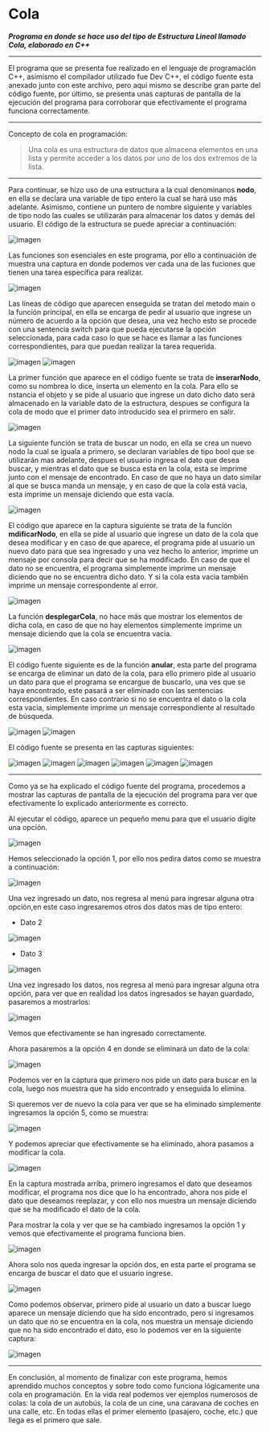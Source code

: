 # Cola
***Programa en donde se hace uso del tipo de Estructura Lineal llamado Cola, elaborado en C++***

------------

El programa que se presenta fue realizado en el lenguaje de programación C++, asimismo el compilador utilizado fue Dev C++, el código fuente esta anexado junto con este archivo, pero aqui mismo se describe gran parte del código fuente, por último, se presenta unas capturas de pantalla de la ejecución del programa para corroborar que efectivamente el programa funciona correctamente.

------------

Concepto de cola en programación:

> Una cola es una estructura de datos que almacena elementos en una lista y permite acceder a los datos por uno de los dos extremos de la lista.

------------


Para continuar, se hizo uso de una estructura a la cual denominanos **nodo**, en ella se declara una variable de tipo entero la cual se hará uso más adelante. Asimismo, contiene un puntero de nombre siguiente y variables de tipo nodo las cuales se utilizarán para almacenar los datos y demás del usuario. El código de la estructura se puede apreciar a continuación:

![imagen](https://user-images.githubusercontent.com/71055467/97519207-7b3abf80-195e-11eb-91e7-8bff8a643802.png)

Las funciones son esenciales en este programa, por ello a continuación de muestra una captura en donde podemos ver cada una de las fuciones que tienen una tarea específica para realizar.

![imagen](https://user-images.githubusercontent.com/71055467/97519252-8ee62600-195e-11eb-92b8-5cbbad6e405a.png)

Las líneas de código que aparecen enseguida se tratan del metodo main o la función principal, en ella se encarga de pedir al usuario que ingrese un número de acuerdo a la opción que desea, una vez hecho esto se procede con una sentencia switch para que pueda ejecutarse la opción seleccionada, para cada caso lo que se hace es llamar a las funciones correspondientes, para que puedan realizar la tarea requerida.

![imagen](https://user-images.githubusercontent.com/71055467/97519312-ade4b800-195e-11eb-94c5-0ca92688fc29.png)
![imagen](https://user-images.githubusercontent.com/71055467/97519349-c0f78800-195e-11eb-8646-5cae139a789b.png)

La primer función que aparece en el código fuente se trata de **inserarNodo**, como su nombrea lo dice, inserta un elemento en la cola. 
Para ello se nstancia el objeto y se pide al usuario que ingrese un dato dicho dato será almacenado en la variable dato de la estructura, despues se configura la cola de modo que el primer dato introducido sea el prirmero en salir.

![imagen](https://user-images.githubusercontent.com/71055467/97519385-cd7be080-195e-11eb-8f8b-7770baa96944.png)

La siguiente función se trata de buscar un nodo, en ella se crea un nuevo nodo la cual se iguala a primero, se declaran variables de tipo bool que se utilizarán mas adelante, despues el usuario ingresa el dato que desea buscar, y mientras el dato que se busca esta en la cola, esta se imprime junto con el mensaje de encontrado. En caso de que no haya un dato similar al que se busca manda un mensaje, y en caso de que la cola está vacia, esta imprime un mensaje diciendo que esta vacía.

![imagen](https://user-images.githubusercontent.com/71055467/97519861-9954ef80-195f-11eb-84d7-453e28320a24.png)

El código que aparece en la captura siguiente se trata de la función **mdificarNodo**, en ella se pide al usuario que ingrese un dato de la cola que desea modificar y en caso de que aparece, el programa pide al usuario un nuevo dato para que sea ingresado y una vez hecho lo anterior, imprime un mensaje por consola para decir que se ha modificado.
En caso de que el dato no se encuentra, el programa simplemente imprime un mensaje diciendo que no se encuentra dicho dato.
Y si la cola esta vacia también imprime un mensaje correspondente al error.

![imagen](https://user-images.githubusercontent.com/71055467/97520361-a3c3b900-1960-11eb-913a-1e05e854f807.png)

La función **desplegarCola**, no hace más que mostrar los elementos de dicha cola, en caso de que no hay elementos simplemente imprime un mensaje diciendo que la cola se encuentra vacia.

![imagen](https://user-images.githubusercontent.com/71055467/97520555-2187c480-1961-11eb-8054-1a463cfbb453.png)

El código fuente siguiente es de la función **anular**, esta parte del programa se encarga de eliminar un dato de la cola, para ello primero pide al usuario un dato para que el programa se encargue de buscarlo, una ves que se haya encontrado, este pasará a ser eliminado con las sentencias correspondientes.
En caso contrario si no se encuentra el dato o la cola esta vacia, simplemente imprime un mensaje correspondiente al resultado de búsqueda.

![imagen](https://user-images.githubusercontent.com/71055467/97520891-e6d25c00-1961-11eb-9011-d0f579bbe555.png)
![imagen](https://user-images.githubusercontent.com/71055467/97520906-f356b480-1961-11eb-81f7-1089d3ab6ef9.png)


El código fuente se presenta en las capturas siguientes:

![imagen](https://user-images.githubusercontent.com/71055467/97521041-492b5c80-1962-11eb-80e1-5d06c07a1339.png)
![imagen](https://user-images.githubusercontent.com/71055467/97521068-5b0cff80-1962-11eb-9d36-a48e005d5446.png)
![imagen](https://user-images.githubusercontent.com/71055467/97521090-6c560c00-1962-11eb-82c1-f03c76d9bcb7.png)
![imagen](https://user-images.githubusercontent.com/71055467/97521121-7c6deb80-1962-11eb-89b7-d29b72ccdffe.png)
![imagen](https://user-images.githubusercontent.com/71055467/97521141-8abc0780-1962-11eb-8900-3189d9488973.png)
![imagen](https://user-images.githubusercontent.com/71055467/97521169-9ad3e700-1962-11eb-9a69-406f4e5f8fa2.png)


------------


Como ya se ha explicado el código fuente del programa, procedemos a mostrar las capturas de pantalla de la ejecución del programa para ver que efectivamente lo explicado anteriormente es correcto.

Al ejecutar el código, aparece un pequeño menu para que el usuario digite una opción.

![imagen](https://user-images.githubusercontent.com/71055467/97521426-2c435900-1963-11eb-945b-40ebccac2de8.png)

Hemos seleccionado la opción 1, por ello nos pedira datos como se muestra a continuación:

![imagen](https://user-images.githubusercontent.com/71055467/97521531-5c8af780-1963-11eb-9f68-7b6917bd967c.png)

Una vez ingresado un dato, nos regresa al menú para ingresar alguna otra opción,en este caso ingresaremos otros dos datos mas de tipo entero:

- Dato  2

![imagen](https://user-images.githubusercontent.com/71055467/97521713-b8ee1700-1963-11eb-82d4-c53aafe34bce.png)

- Dato 3

![imagen](https://user-images.githubusercontent.com/71055467/97521744-d0c59b00-1963-11eb-9865-0e2b7999209e.png)


Una vez ingresado los datos, nos regresa al menú para ingresar alguna otra opción, para ver que en realidad los datos ingresados se hayan guardado, pasaremos a mostrarlos:

![imagen](https://user-images.githubusercontent.com/71055467/97521963-46ca0200-1964-11eb-81a7-a239a9f1054f.png)

Vemos que efectivamente se han ingresado correctamente.

Ahora pasaremos a la opción 4 en donde se eliminará un dato de la cola:

![imagen](https://user-images.githubusercontent.com/71055467/97522111-9ad4e680-1964-11eb-8dd3-213f327d0082.png)

Podemos ver en la captura que primero nos pide un dato para buscar en la cola, luego nos muestra que ha sido encontrado y enseguida lo elimina.

Si queremos ver de nuevo la cola para ver que se ha eliminado simplemente ingresamos la opción 5, como se muestra:

![imagen](https://user-images.githubusercontent.com/71055467/97522230-e6879000-1964-11eb-9eb6-00d4a493111a.png)

Y podemos apreciar que efectivamente se ha eliminado, ahora pasamos a modificar la cola.

![imagen](https://user-images.githubusercontent.com/71055467/97522329-2484b400-1965-11eb-8f4c-5684a76fe37e.png)

En la captura mostrada arriba, primero ingresamos el dato que deseamos modificar, el programa nos dice que lo ha encontrado, ahora nos pide el dato que deseamos reeplazar, y con ello nos muestra un mensaje diciendo que se ha modificado el dato de la cola.

Para mostrar la cola y ver que se ha cambiado ingresamos la opción 1 y vemos que efectivamente el programa funciona bien.

![imagen](https://user-images.githubusercontent.com/71055467/97522513-8cd39580-1965-11eb-912f-2053f0ac55c1.png)

Ahora solo nos queda ingresar la opción dos, en esta parte el programa se encarga de buscar el dato que el usuario ingrese.

![imagen](https://user-images.githubusercontent.com/71055467/97522598-c1475180-1965-11eb-8b98-5e57d5a0e945.png)

Como podemos observar, primero pide al usuario un dato a buscar luego aparece un mensaje diciendo que ha sido encontrado, pero si ingresamos un dato que no se encuentra en la cola, nos muestra un mensaje diciendo que no ha sido encontrado el dato, eso lo podemos ver en la siguiente captura:

![imagen](https://user-images.githubusercontent.com/71055467/97522748-15eacc80-1966-11eb-86f3-5e174176e478.png)

------------


En conclusión, al momento de finalizar con este programa, hemos aprendido muchos conceptos y sobre todo como funciona lógicamente una cola en programación. En la vida real podemos ver ejemplos numerosos de colas: la cola de un autobús, la cola de un cine, una caravana de coches en una calle, etc. En todas ellas el primer elemento (pasajero, coche, etc.) que llega es el primero que sale.
